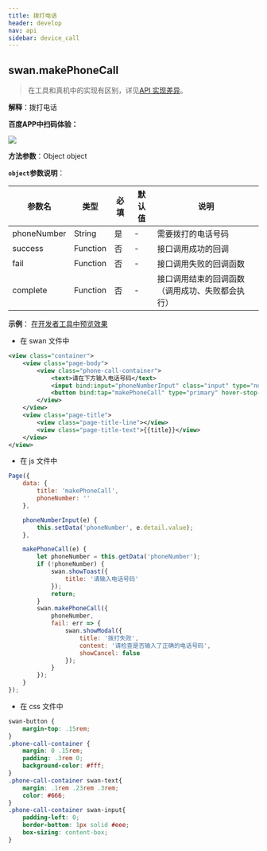 ```yaml
---
title: 拨打电话
header: develop
nav: api
sidebar: device_call
---
```


## swan.makePhoneCall

> 在工具和真机中的实现有区别，详见[API 实现差异](https://smartprogram.baidu.com/docs/develop/devtools/diff/)。

**解释**：拨打电话

**百度APP中扫码体验：**

<img src="https://b.bdstatic.com/miniapp/assets/images/doc_demo/makePhoneCall.png"  class="demo-qrcode-image" />



**方法参数**：Object object

**`object`参数说明**：

|参数名 |类型  |必填 | 默认值 |说明|
|---- | ---- | ---- | ----|----|
|phoneNumber |String | 是  |-| 需要拨打的电话号码|
|success| Function  |  否  |-| 接口调用成功的回调|
|fail  |  Function  |  否 | -| 接口调用失败的回调函数|
|complete  |  Function |   否 |-|  接口调用结束的回调函数（调用成功、失败都会执行）|

**示例**：
<a href="swanide://fragment/20cc334d3f9433dd7e8cde22d37b5d8c1560169077444" title="在开发者工具中预览效果" target="_self">在开发者工具中预览效果</a>

* 在 swan 文件中

```xml
<view class="container">
    <view class="page-body">
        <view class="phone-call-container">
            <text>请在下方输入电话号码</text>
            <input bind:input="phoneNumberInput" class="input" type="number" placeholder="请输入电话号码"/>
            <button bind:tap="makePhoneCall" type="primary" hover-stop-propagation="true">拨打</button>
        </view>
    </view>
    <view class="page-title">
        <view class="page-title-line"></view>
        <view class="page-title-text">{{title}}</view>
    </view>
</view>
```

* 在 js 文件中

```js
Page({
    data: {
        title: 'makePhoneCall',
        phoneNumber: ''
    },

    phoneNumberInput(e) {
        this.setData('phoneNumber', e.detail.value);
    },

    makePhoneCall(e) {
        let phoneNumber = this.getData('phoneNumber');
        if (!phoneNumber) {
            swan.showToast({
                title: '请输入电话号码'
            });
            return;
        }
        swan.makePhoneCall({
            phoneNumber,
            fail: err => {
                swan.showModal({
                    title: '拨打失败',
                    content: '请检查是否输入了正确的电话号码',
                    showCancel: false
                });
            }
        });
    }
});
```

* 在 css 文件中

```css
swan-button {
    margin-top: .15rem;
}
.phone-call-container {
    margin: 0 .15rem;
    padding: .3rem 0;
    background-color: #fff;
}
.phone-call-container swan-text{
    margin: .1rem .23rem .3rem;
    color: #666;
}
.phone-call-container swan-input{
    padding-left: 0;
    border-bottom: 1px solid #eee;
    box-sizing: content-box;
}
``` 